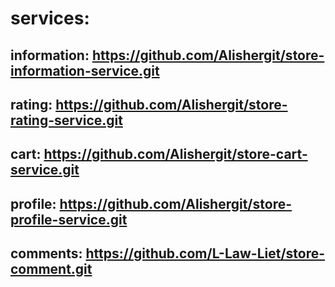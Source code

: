 # services:


## information: https://github.com/Alishergit/store-information-service.git
## rating: https://github.com/Alishergit/store-rating-service.git
## cart: https://github.com/Alishergit/store-cart-service.git
## profile: https://github.com/Alishergit/store-profile-service.git
## comments: https://github.com/L-Law-Liet/store-comment.git
